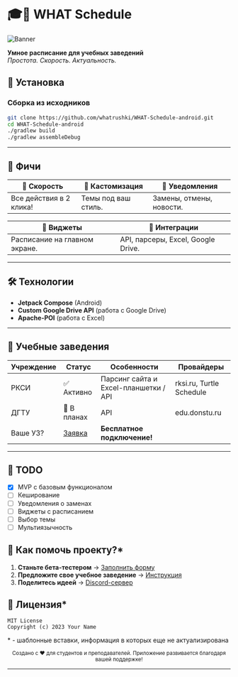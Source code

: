 # 🎓📅 WHAT Schedule

![Banner](https://raw.githubusercontent.com/whatrushki/WHAT-Schedule-android/refs/heads/master/github/app_banner.jpg)

**Умное расписание для учебных заведений**  
_Простота. Скорость. Актуальность._

## 🚀 Установка

### Сборка из исходников

```bash
git clone https://github.com/whatrushki/WHAT-Schedule-android.git
cd WHAT-Schedule-android
./gradlew build
./gradlew assembleDebug
```

---

## 🌟 Фичи

<div align="center">

| **🚀 Скорость**         | **🎨 Кастомизация** | **🔔 Уведомления**       |
| ----------------------- | ------------------- | ------------------------ |
| Все действия в 2 клика! | Темы под ваш стиль. | Замены, отмены, новости. |

| **📱 Виджеты**                | **🔄 Интеграции**                  |
| ----------------------------- | ---------------------------------- |
| Расписание на главном экране. | API, парсеры, Excel, Google Drive. |

</div>

---

## 🛠️ Технологии

- **Jetpack Compose** (Android)
- **Custom Google Drive API** (работа с Google Drive)
- **Apache-POI** (работа с Excel)

---

## 🏫 Учебные заведения

| Учреждение | Статус                              | Особенности                           | Провайдеры               |
| ---------- | ----------------------------------- | ------------------------------------- | ------------------------ |
| РКСИ       | ✅ Активно                          | Парсинг сайта и Excel-планшетки / API | rksi.ru, Turtle Schedule |
| ДГТУ       | 🛟 В планах                          | API                                   | edu.donstu.ru            |
| Ваше УЗ?   | [Заявка](https://forms.gle/example) | **Бесплатное подключение!**           |

---

## 📌 TODO

- [x] MVP с базовым функционалом
- [ ] Кеширование
- [ ] Уведомления о заменах
- [ ] Виджеты c расписанием
- [ ] Выбор темы
- [ ] Мультиязычность

## 🤝 Как помочь проекту?\*

1. **Станьте бета-тестером** → [Заполнить форму](https://forms.gle/example)
2. **Предложите свое учебное заведение** → [Инструкция](https://example.com/guide)
3. **Поделитесь идеей** → [Discord-сервер](https://discord.gg/example)

## 📄 Лицензия\*

```text
MIT License
Copyright (c) 2023 Your Name
```

\* \- шаблонные вставки, информация в которых еще не актуализирована

<div align="center">
  <sub>Создано с ❤️ для студентов и преподавателей. Приложение развивается благодаря вашей поддержке!</sub><br>
  <!-- <a href="https://www.buymeacoffee.com/yourname">
    <img src="https://img.shields.io/badge/Поддержать-кофе%20☕-orange" alt="Donate">
  </a> -->
</div>

---
